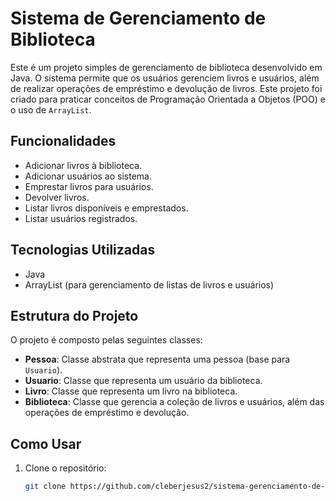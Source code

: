 # Sistema de Gerenciamento de Biblioteca

Este é um projeto simples de gerenciamento de biblioteca desenvolvido em Java. O sistema permite que os usuários gerenciem livros e usuários, além de realizar operações de empréstimo e devolução de livros. Este projeto foi criado para praticar conceitos de Programação Orientada a Objetos (POO) e o uso de `ArrayList`.

## Funcionalidades

- Adicionar livros à biblioteca.
- Adicionar usuários ao sistema.
- Emprestar livros para usuários.
- Devolver livros.
- Listar livros disponíveis e emprestados.
- Listar usuários registrados.

## Tecnologias Utilizadas

- Java
- ArrayList (para gerenciamento de listas de livros e usuários)

## Estrutura do Projeto

O projeto é composto pelas seguintes classes:

- **Pessoa**: Classe abstrata que representa uma pessoa (base para `Usuario`).
- **Usuario**: Classe que representa um usuário da biblioteca.
- **Livro**: Classe que representa um livro na biblioteca.
- **Biblioteca**: Classe que gerencia a coleção de livros e usuários, além das operações de empréstimo e devolução.

## Como Usar

1. Clone o repositório:
   ```bash
   git clone https://github.com/cleberjesus2/sistema-gerenciamento-de-bibiloteca.git
